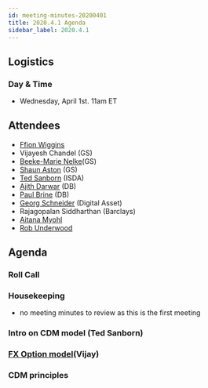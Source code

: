 ```yaml
---
id: meeting-minutes-20200401
title: 2020.4.1 Agenda
sidebar_label: 2020.4.1
---
```


## Logistics 
### Day & Time
* Wednesday, April 1st. 11am ET

## Attendees

* [Ffion Wiggins](https://github.com/ffionwiggins)
* Vijayesh Chandel (GS)
* [Beeke-Marie Nelke](https://github.com/beekemarie)(GS)
* [Shaun Aston](https://github.com/astonGS) (GS)
* [Ted Sanborn](https://github.com/TSanborn-ISDA) (ISDA)
* [Ajith Darwar](https://github.com/AJ73) (DB)
* [Paul Brine](https://github.com/brinepa) (DB)
* [Georg Schneider](https://github.com/GeorgSchneider) (Digital Asset)
* Rajagopalan Siddharthan (Barclays)
* [Aitana Myohl](https://github.com/aitana16) 
* [Rob Underwood](https://github.com/brooklynrob) 

## Agenda

### Roll Call

### Housekeeping
* no meeting minutes to review as this is the first meeting

### Intro on CDM model (Ted Sanborn)

### [FX Option model](https://www.fpml.org/spec/fpml-5-11-6-rec-1/html/confirmation/schemaDocumentation/schemas/fpml-fx-5-11_xsd/elements/fxOption.html)(Vijay)

### CDM principles

